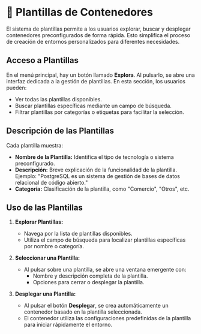 # 📕 Plantillas de Contenedores

El sistema de plantillas permite a los usuarios explorar, buscar y desplegar contenedores preconfigurados de forma rápida. Esto simplifica el proceso de creación de entornos personalizados para diferentes necesidades.

## Acceso a Plantillas

En el menú principal, hay un botón llamado **Explora**. Al pulsarlo, se abre una interfaz dedicada a la gestión de plantillas. En esta sección, los usuarios pueden:

- Ver todas las plantillas disponibles.
- Buscar plantillas específicas mediante un campo de búsqueda.
- Filtrar plantillas por categorías o etiquetas para facilitar la selección.

## Descripción de las Plantillas

Cada plantilla muestra:

- **Nombre de la Plantilla:** Identifica el tipo de tecnología o sistema preconfigurado.
- **Descripción:** Breve explicación de la funcionalidad de la plantilla. Ejemplo: "PostgreSQL es un sistema de gestión de bases de datos relacional de código abierto."
- **Categoría:** Clasificación de la plantilla, como "Comercio", "Otros", etc.

## Uso de las Plantillas

1. **Explorar Plantillas:**

   - Navega por la lista de plantillas disponibles.
   - Utiliza el campo de búsqueda para localizar plantillas específicas por nombre o categoría.

2. **Seleccionar una Plantilla:**

   - Al pulsar sobre una plantilla, se abre una ventana emergente con:
     - Nombre y descripción completa de la plantilla.
     - Opciones para cerrar o desplegar la plantilla.

3. **Desplegar una Plantilla:**

   - Al pulsar el botón **Desplegar**, se crea automáticamente un contenedor basado en la plantilla seleccionada.
   - El contenedor utiliza las configuraciones predefinidas de la plantilla para iniciar rápidamente el entorno.
